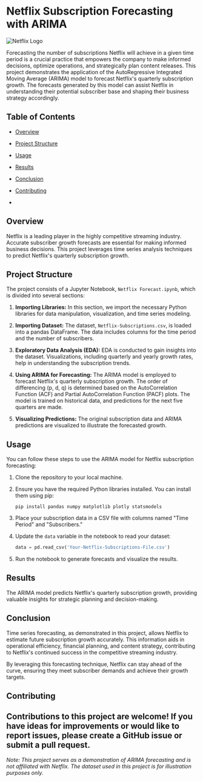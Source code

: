 # Netflix Subscription Forecasting with ARIMA

![Netflix Logo](https://upload.wikimedia.org/wikipedia/commons/thumb/0/08/Netflix_2015_logo.svg/1024px-Netflix_2015_logo.svg.png)

Forecasting the number of subscriptions Netflix will achieve in a given time period is a crucial practice that empowers the company to make informed decisions, optimize operations, and strategically plan content releases. This project demonstrates the application of the AutoRegressive Integrated Moving Average (ARIMA) model to forecast Netflix's quarterly subscription growth. The forecasts generated by this model can assist Netflix in understanding their potential subscriber base and shaping their business strategy accordingly.

## Table of Contents
- [Overview](#overview)
- [Project Structure](#project-structure)
- [Usage](#usage)
- [Results](#results)
- [Conclusion](#conclusion)
- [Contributing](#contributing)

- 
## Overview

Netflix is a leading player in the highly competitive streaming industry. Accurate subscriber growth forecasts are essential for making informed business decisions. This project leverages time series analysis techniques to predict Netflix's quarterly subscription growth.

## Project Structure

The project consists of a Jupyter Notebook, `Netflix Forecast.ipynb`, which is divided into several sections:

1. **Importing Libraries:** In this section, we import the necessary Python libraries for data manipulation, visualization, and time series modeling.

2. **Importing Dataset:** The dataset, `Netflix-Subscriptions.csv`, is loaded into a pandas DataFrame. The data includes columns for the time period and the number of subscribers.

3. **Exploratory Data Analysis (EDA):** EDA is conducted to gain insights into the dataset. Visualizations, including quarterly and yearly growth rates, help in understanding the subscription trends.

4. **Using ARIMA for Forecasting:** The ARIMA model is employed to forecast Netflix's quarterly subscription growth. The order of differencing (p, d, q) is determined based on the AutoCorrelation Function (ACF) and Partial AutoCorrelation Function (PACF) plots. The model is trained on historical data, and predictions for the next five quarters are made.

5. **Visualizing Predictions:** The original subscription data and ARIMA predictions are visualized to illustrate the forecasted growth.

## Usage

You can follow these steps to use the ARIMA model for Netflix subscription forecasting:

1. Clone the repository to your local machine.

2. Ensure you have the required Python libraries installed. You can install them using pip:

   ```
   pip install pandas numpy matplotlib plotly statsmodels
   ```

3. Place your subscription data in a CSV file with columns named "Time Period" and "Subscribers."

4. Update the `data` variable in the notebook to read your dataset:

   ```python
   data = pd.read_csv('Your-Netflix-Subscriptions-File.csv')
   ```

5. Run the notebook to generate forecasts and visualize the results.

## Results

The ARIMA model predicts Netflix's quarterly subscription growth, providing valuable insights for strategic planning and decision-making.

## Conclusion

Time series forecasting, as demonstrated in this project, allows Netflix to estimate future subscription growth accurately. This information aids in operational efficiency, financial planning, and content strategy, contributing to Netflix's continued success in the competitive streaming industry.

By leveraging this forecasting technique, Netflix can stay ahead of the curve, ensuring they meet subscriber demands and achieve their growth targets.

## Contributing

Contributions to this project are welcome! If you have ideas for improvements or would like to report issues, please create a GitHub issue or submit a pull request.
---

*Note: This project serves as a demonstration of ARIMA forecasting and is not affiliated with Netflix. The dataset used in this project is for illustration purposes only.*

